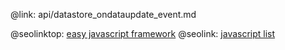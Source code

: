 @link: api/datastore_ondataupdate_event.md

@seolinktop: [easy javascript framework](https://webix.com)
@seolink: [javascript list](https://webix.com/widget/list/)